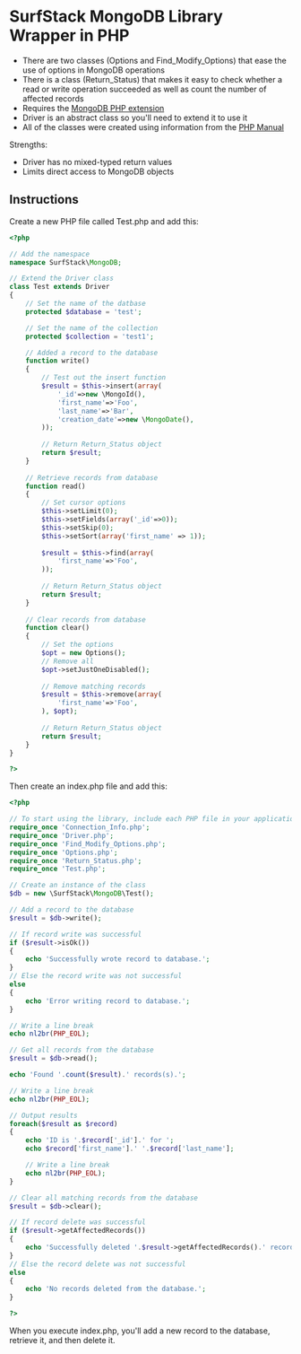 SurfStack MongoDB Library Wrapper in PHP
========================================

* There are two classes (Options and Find_Modify_Options) that ease the use of options in MongoDB operations
* There is a class (Return_Status) that makes it easy to check whether a read or write operation succeeded as well as count the number of affected records
* Requires the [MongoDB PHP extension](http://www.php.net/manual/en/book.mongo.php)
* Driver is an abstract class so you'll need to extend it to use it
* All of the classes were created using information from the [PHP Manual](http://www.php.net/manual/en/class.mongocollection.php)

Strengths:
* Driver has no mixed-typed return values
* Limits direct access to MongoDB objects

Instructions
------------
Create a new PHP file called Test.php and add this:

```php
<?php

// Add the namespace
namespace SurfStack\MongoDB;

// Extend the Driver class
class Test extends Driver
{
    // Set the name of the datbase
    protected $database = 'test';

    // Set the name of the collection
    protected $collection = 'test1';

    // Added a record to the database
    function write()
    {
        // Test out the insert function
        $result = $this->insert(array(
            '_id'=>new \MongoId(),
            'first_name'=>'Foo',
            'last_name'=>'Bar',
            'creation_date'=>new \MongoDate(),
        ));
        
        // Return Return_Status object
        return $result;
    }
    
    // Retrieve records from database
    function read()
    {
    	// Set cursor options
        $this->setLimit(0);
        $this->setFields(array('_id'=>0));
        $this->setSkip(0);
        $this->setSort(array('first_name' => 1));
    
        $result = $this->find(array(
            'first_name'=>'Foo',
        ));
        
        // Return Return_Status object
        return $result;
    }
    
    // Clear records from database
    function clear()
    {
        // Set the options
        $opt = new Options();
        // Remove all
        $opt->setJustOneDisabled();
        
        // Remove matching records
        $result = $this->remove(array(
            'first_name'=>'Foo',
        ), $opt);
        
        // Return Return_Status object
        return $result;
    }
}

?>
```

Then create an index.php file and add this:

```php
<?php

// To start using the library, include each PHP file in your application:
require_once 'Connection_Info.php';
require_once 'Driver.php';
require_once 'Find_Modify_Options.php';
require_once 'Options.php';
require_once 'Return_Status.php';
require_once 'Test.php';

// Create an instance of the class
$db = new \SurfStack\MongoDB\Test();

// Add a record to the database
$result = $db->write();

// If record write was successful
if ($result->isOk())
{
    echo 'Successfully wrote record to database.';
}
// Else the record write was not successful
else
{ 
    echo 'Error writing record to database.';
}

// Write a line break
echo nl2br(PHP_EOL);

// Get all records from the database
$result = $db->read();

echo 'Found '.count($result).' records(s).';

// Write a line break
echo nl2br(PHP_EOL);

// Output results
foreach($result as $record)
{
    echo 'ID is '.$record['_id'].' for ';
    echo $record['first_name'].' '.$record['last_name'];

    // Write a line break
    echo nl2br(PHP_EOL);
}

// Clear all matching records from the database
$result = $db->clear();

// If record delete was successful
if ($result->getAffectedRecords())
{
    echo 'Successfully deleted '.$result->getAffectedRecords().' record(s) from database.';
}
// Else the record delete was not successful
else
{
    echo 'No records deleted from the database.';
}

?>
```
    
When you execute index.php, you'll add a new record to the database, retrieve
it, and then delete it.